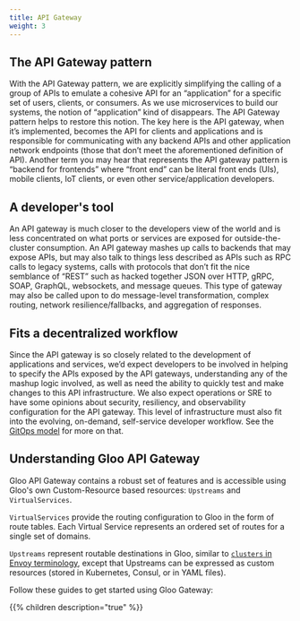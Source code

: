 ```yaml
---
title: API Gateway
weight: 3
---
```



## The API Gateway pattern

With the API Gateway pattern, we are explicitly simplifying the calling of a group of APIs to emulate a cohesive API for an “application” for a specific set of users, clients, or consumers. As we use microservices to build our systems, the notion of “application” kind of disappears. The API Gateway pattern helps to restore this notion. The key here is the API gateway, when it’s implemented, becomes the API for clients and applications and is responsible for communicating with any backend APIs and other application network endpoints (those that don’t meet the aforementioned definition of API). Another term you may hear that represents the API gateway pattern is “backend for frontends” where “front end” can be literal front ends (UIs), mobile clients, IoT clients, or even other service/application developers.

## A developer's tool
An API gateway is much closer to the developers view of the world and is less concentrated on what ports or services are exposed for outside-the-cluster consumption. An API gateway mashes up calls to backends that may expose APIs, but may also talk to things less described as APIs such as RPC calls to legacy systems, calls with protocols that don’t fit the nice semblance of “REST” such as hacked together JSON over HTTP, gRPC, SOAP, GraphQL, websockets, and message queues. This type of gateway may also be called upon to do message-level transformation, complex routing, network resilience/fallbacks, and aggregation of responses.

## Fits a decentralized workflow
Since the API gateway is so closely related to the development of applications and services, we’d expect developers to be involved in helping to specify the APIs exposed by the API gateways, understanding any of the mashup logic involved, as well as need the ability to quickly test and make changes to this API infrastructure. We also expect operations or SRE to have some opinions about security, resiliency, and observability configuration for the API gateway. This level of infrastructure must also fit into the evolving, on-demand, self-service developer workflow. See the [GitOps model](../concepts/declarative_infrastructure_and_gitops) for more on that.

## Understanding Gloo API Gateway
Gloo API Gateway contains a robust set of features and is accessible using Gloo's own Custom-Resource based resources: `Upstreams` and `VirtualServices`.

`VirtualServices` provide the routing configuration to Gloo in the form of route tables. Each Virtual Service represents an ordered set of routes for a single set of domains.

`Upstreams` represent routable destinations in Gloo, similar to [`clusters` in Envoy terminology](https://www.envoyproxy.io/docs/envoy/latest/api-v2/api/v2/cds.proto), except that Upstreams can be expressed as custom resources (stored in Kubernetes, Consul, or in YAML files).


Follow these guides to get started using Gloo Gateway:

{{% children description="true" %}}
